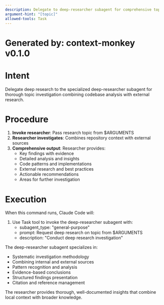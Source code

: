```yaml
---
description: Delegate to deep-researcher subagent for comprehensive topic investigation
argument-hint: "[topic]"
allowed-tools: Task
---
```


# Generated by: context-monkey v0.1.0

# Intent

Delegate deep research to the specialized deep-researcher subagent for thorough topic investigation combining codebase analysis with external research.

# Procedure

1. **Invoke researcher**: Pass research topic from $ARGUMENTS
2. **Researcher investigates**: Combines repository context with external sources
3. **Comprehensive output**: Researcher provides:
   - Key findings with evidence
   - Detailed analysis and insights
   - Code patterns and implementations
   - External research and best practices
   - Actionable recommendations
   - Areas for further investigation

# Execution

When this command runs, Claude Code will:

1. Use Task tool to invoke the deep-researcher subagent with:
   - subagent_type: "general-purpose"
   - prompt: Request deep research on topic from $ARGUMENTS
   - description: "Conduct deep research investigation"

The deep-researcher subagent specializes in:
- Systematic investigation methodology
- Combining internal and external sources
- Pattern recognition and analysis
- Evidence-based conclusions
- Structured findings presentation
- Citation and reference management

The researcher provides thorough, well-documented insights that combine local context with broader knowledge.